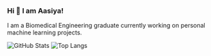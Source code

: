### Hi 👋 I am Aasiya!

<!--
**aasiyag98/aasiyag98** is a ✨ _special_ ✨ repository because its `README.md` (this file) appears on your GitHub profile.

Here are some ideas to get you started:

- 🔭 I’m currently working on ...
- 🌱 I’m currently learning ...
- 👯 I’m looking to collaborate on ...
- 🤔 I’m looking for help with ...
- 💬 Ask me about ...
- 📫 How to reach me: ...
- 😄 Pronouns: ...
- ⚡ Fun fact: ...
-->
I am a Biomedical Engineering graduate currently working on personal machine learning projects.

![GitHub Stats](https://github-readme-stats.vercel.app/api?username=aasiyag98&theme=radical)
![Top Langs](https://github-readme-stats-sigma-five.vercel.app/api/top-langs/?username=aasiyag98&layout=compact)

